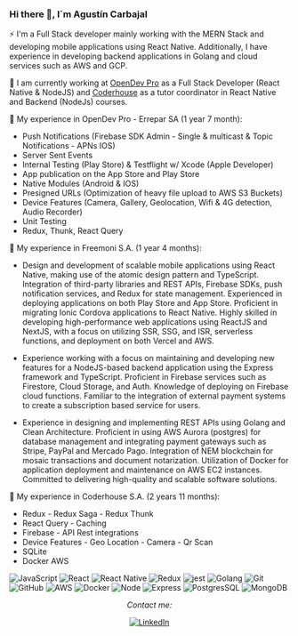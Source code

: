 ### Hi there 👋, I´m Agustín Carbajal    
   
⚡ I'm a Full Stack developer mainly working with the MERN Stack and developing mobile applications using React Native. Additionally, I have experience in developing backend applications in Golang and cloud services such as AWS and GCP.

🔭 I am currently working at [OpenDev Pro](https://www.linkedin.com/company/opendevpro// "OpenDev Pro") as a Full Stack Developer (React Native & NodeJS) and [Coderhouse](https://www.linkedin.com/school/coderhouse// "Coderhouse") as a tutor coordinator in React Native and Backend (NodeJs) courses. 

🌱 My experience in OpenDev Pro - Errepar SA (1 year 7 month): 

- Push Notifications (Firebase SDK Admin - Single & multicast & Topic Notifications - APNs IOS)
- Server Sent Events
- Internal Testing (Play Store) & Testflight w/ Xcode (Apple Developer)
- App publication on the App Store and Play Store
- Native Modules (Android & IOS)
- Presigned URLs (Optimization of heavy file upload to AWS S3 Buckets)
- Device Features (Camera, Gallery, Geolocation, Wifi & 4G detection, Audio Recorder)
- Unit Testing
- Redux, Thunk, React Query

🌱 My experience in Freemoni S.A. (1 year 4 months):

  - Design and development of scalable mobile applications using React Native, making use of the atomic design pattern and TypeScript. Integration of   third-party libraries and REST APIs, Firebase SDKs, push notification services, and Redux for state management. Experienced in deploying applications on both Play Store and App Store. Proficient in migrating Ionic Cordova applications to React Native. Highly skilled in developing high-performance web applications using ReactJS and NextJS, with a focus on utilizing SSR, SSG, and ISR, serverless functions, and deployment on both Vercel and AWS.
  
  - Experience working with a focus on maintaining and developing new features for a NodeJS-based backend application using the Express framework and TypeScript. Proficient in Firebase services such as Firestore, Cloud Storage, and Auth. Knowledge of deploying on Firebase cloud functions. Familiar to the integration of external payment systems to create a subscription based service for users.
  
  - Experience in designing and implementing REST APIs using Golang and Clean Architecture. Proficient in using AWS Aurora (postgres) for database management and integrating payment gateways such as Stripe, PayPal and Mercado Pago. Integration of NEM blockchain for mosaic transactions and document notarization. Utilization of Docker for application deployment and maintenance on AWS EC2 instances. Committed to delivering high-quality and scalable software solutions.
  
 
🌱 My experience in Coderhouse S.A. (2 years 11 months):

- Redux - Redux Saga - Redux Thunk
- React Query - Caching
- Firebase - API Rest integrations
- Device Features - Geo Location - Camera - Qr Scan 
- SQLite
- Docker AWS 

![JavaScript](https://img.shields.io/badge/-JavaScript-%23F7DF1C?style=flat-square&logo=javascript&logoColor=000000&labelColor=%23F7DF1C&color=%23FFCE5A)
![React](https://img.shields.io/badge/-React-61DAFB?style=flat-square&logo=react&logoColor=ffffff)
![React Native](https://img.shields.io/badge/React_Native-282C34?logo=react&logoColor=61DAFB)
![Redux](https://img.shields.io/badge/-Redux-%23764ABC)
![jest](https://img.shields.io/badge/-jest-%23b73c0e)
![Golang](https://img.shields.io/badge/-Golang-blue)
![Git](https://img.shields.io/badge/-Git-%23F05032?style=flat-square&logo=git&logoColor=%23ffffff)
![GitHub](https://img.shields.io/badge/-GitHub-181717?style=flat-square&logo=github)
![AWS](https://img.shields.io/badge/-AWS-yellow)
![Docker](https://img.shields.io/badge/-Docker-blue)
![Node](https://img.shields.io/badge/-Node-brightgreen)
![Express](https://img.shields.io/badge/-Express-brightgreen)
![PostgresSQL](https://img.shields.io/badge/-PostgresSQL-red)
![MongoDB](https://img.shields.io/badge/-MongoDB-brightgreen)

<div align="center">

<i>Contact me:</i><br>

<a href="https://www.linkedin.com/in/agustin-carbajal/" target="_blank"><img src="https://img.shields.io/badge/LinkedIn-%230077B5.svg?&style=flat-square&logo=linkedin&logoColor=white" alt="LinkedIn"></a>


</div>

                                                   
